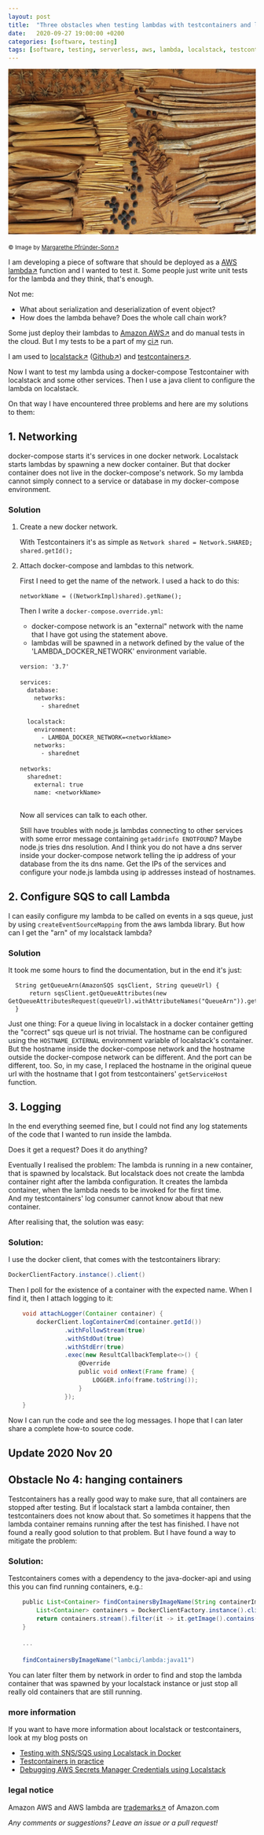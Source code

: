 ```yaml
---
layout: post
title:  "Three obstacles when testing lambdas with testcontainers and localstack"
date:   2020-09-27 19:00:00 +0200
categories: [software, testing]
tags: [software, testing, serverless, aws, lambda, localstack, testcontainers]
---
```


![Dried Plants](/assets/pfruender_sonn_dried_plants.jpg)

<small>&copy; Image by [Margarethe Pfründer-Sonn&#8599;](http://www.pfruender-sonn.de/objekte/spiel-mit-verschiedenen-materialien)</small>

I am developing a piece of software that should be deployed as a [AWS lambda&#8599;](https://aws.amazon.com/lambda/) function and I wanted to test it.
Some people just write unit tests for the lambda and they think, that's enough.

Not me:
- What about serialization and deserialization of event object?
- How does the lambda behave? Does the whole call chain work?

Some just deploy their lambdas to [Amazon AWS&#8599;](https://aws.amazon.com) and do manual tests in the cloud. But I my tests to be a part of my [ci&#8599;](https://en.wikipedia.org/wiki/Continuous_integration) run.

I am used to [localstack&#8599;](https://localstack.cloud/) ([Github&#8599;](https://github.com/localstack/localstack)) and [testcontainers&#8599;](https://www.testcontainers.org/).

Now I want to test my lambda using a docker-compose Testcontainer with localstack and some other services.
Then I use a java client to configure the lambda on localstack.

On that way I have encountered three problems and here are my solutions to them:

## 1. Networking

docker-compose starts it's services in one docker network. Localstack starts lambdas by spawning a new docker container.
But that docker container does not live in the docker-compose's network. So my lambda cannot simply connect to a service or database in my docker-compose environment.

### Solution

1. Create a new docker network.

   With Testcontainers it's as simple as `Network shared = Network.SHARED; shared.getId();`

2. Attach docker-compose and lambdas to this network.
   
   First I need to get the name of the network. I used a hack to do this:
   
   ```
   networkName = ((NetworkImpl)shared).getName();
   ```

   Then I write a `docker-compose.override.yml`:
   - docker-compose network is an "external" network with the name that I have got using the statement above.
   - lambdas will be spawned in a network defined by the value of the 'LAMBDA_DOCKER_NETWORK' environment variable.

   ```
   version: '3.7'
   
   services:
     database:
       networks:
         - sharednet
   
     localstack:
       environment:
         - LAMBDA_DOCKER_NETWORK=<networkName>
       networks:
         - sharednet
   
   networks:
     sharednet:
       external: true
       name: <networkName>
  
   ```
   Now all services can talk to each other.
   
   Still have troubles with node.js lambdas connecting to other services with some error message containing `getaddrinfo ENOTFOUND`? 
   Maybe node.js tries dns resolution. And I think you do not have a dns server inside your docker-compose network telling the ip address of your database from the its dns name. 
   Get the IPs of the services and configure your node.js lambda using ip addresses instead of hostnames. 

## 2. Configure SQS to call Lambda

I can easily configure my lambda to be called on events in a sqs queue, just by using `createEventSourceMapping` from the aws lambda library.
But how can I get the "arn" of my localstack lambda?

### Solution

It took me some hours to find the documentation, but in the end it's just:

```
  String getQueueArn(AmazonSQS sqsClient, String queueUrl) {
      return sqsClient.getQueueAttributes(new GetQueueAttributesRequest(queueUrl).withAttributeNames("QueueArn")).getAttributes().get("QueueArn");
  }
```

Just one thing: For a queue living in localstack in a docker container getting the "correct" sqs queue url is not trivial. The hostname can be configured using the `HOSTNAME_EXTERNAL` environment variable of localstack's container.
But the hostname inside the docker-compose network and the hostname outside the docker-compose network can be different. And the port can be different, too.
So, in my case, I replaced the hostname in the original queue url with the hostname that I got from testcontainers' `getServiceHost` function.  

## 3. Logging

In the end everything seemed fine, but I could not find any log statements of the code that I wanted to run inside the lambda.
 
Does it get a request? Does it do anything?

Eventually I realised the problem: The lambda is running in a new container, that is spawned by localstack.
But localstack does not create the lambda container right after the lambda configuration.
It creates the lambda container, when the lambda needs to be invoked for the first time.  
And my testcontainers' log consumer cannot know about that new container.

After realising that, the solution was easy:

### Solution:

I use the docker client, that comes with the testcontainers library:
```groovy
DockerClientFactory.instance().client()
``` 

Then I poll for the existence of a container with the expected name. When I find it, then I attach logging to it:

```groovy
    void attachLogger(Container container) {
        dockerClient.logContainerCmd(container.getId())
                .withFollowStream(true)
                .withStdOut(true)
                .withStdErr(true)
                .exec(new ResultCallbackTemplate<>() {
                    @Override
                    public void onNext(Frame frame) {
                        LOGGER.info(frame.toString());
                    }
                });
    }
```

Now I can run the code and see the log messages. 
I hope that I can later share a complete how-to source code.

## Update 2020 Nov 20

## Obstacle No 4: hanging containers

Testcontainers has a really good way to make sure, that all containers are stopped after testing.
But if localstack start a lambda container, then testcontainers does not know about that.
So sometimes it happens that the lambda container remains running after the test has finished.
I have not found a really good solution to that problem.
But I have found a way to mitigate the problem:

### Solution:
Testcontainers comes with a dependency to the java-docker-api and using this you can find running containers, e.g.:

```groovy
    public List<Container> findContainersByImageName(String containerImageNameSearchString) {
        List<Container> containers = DockerClientFactory.instance().client().listContainersCmd().exec();
        return containers.stream().filter(it -> it.getImage().contains(containerImageNameSearchString)).collect(Collectors.toList());
    }

    ...

    findContainersByImageName("lambci/lambda:java11")

```

You can later filter them by network in order to find and stop the lambda container that was spawned by your localstack instance or just stop all really old containers that are still running.


### more information
If you want to have more information about localstack or testcontainers, look at my blog posts on
* [Testing with SNS/SQS using Localstack in Docker](/software/docker/microservices/testing/2020/01/25/Localstack_in_Docker.html) 
* [Testcontainers in practice](/software/testing/2020/03/29/testcontainers.html)
* [Debugging AWS Secrets Manager Credentials using Localstack](/software/docker/microservices/testing/2023/02/13/localstack_and_secretsmanager_samples.html)

### legal notice
Amazon AWS and AWS lambda are [trademarks&#8599;](https://aws.amazon.com/trademark-guidelines/) of Amazon.com

*Any comments or suggestions? Leave an issue or a pull request!*
